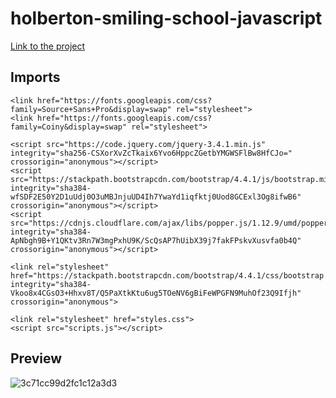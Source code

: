 # holberton-smiling-school-javascript
[Link to the project](https://intranet.hbtn.io/projects/628)

## Imports
<pre><code>&lt;link href="https://fonts.googleapis.com/css?family=Source+Sans+Pro&amp;display=swap" rel="stylesheet"&gt;
&lt;link href="https://fonts.googleapis.com/css?family=Coiny&amp;display=swap" rel="stylesheet"&gt;

&lt;script src="https://code.jquery.com/jquery-3.4.1.min.js" integrity="sha256-CSXorXvZcTkaix6Yvo6HppcZGetbYMGWSFlBw8HfCJo=" crossorigin="anonymous"&gt;&lt;/script&gt;
&lt;script src="https://stackpath.bootstrapcdn.com/bootstrap/4.4.1/js/bootstrap.min.js" integrity="sha384-wfSDF2E50Y2D1uUdj0O3uMBJnjuUD4Ih7YwaYd1iqfktj0Uod8GCExl3Og8ifwB6" crossorigin="anonymous"&gt;&lt;/script&gt;
&lt;script src="https://cdnjs.cloudflare.com/ajax/libs/popper.js/1.12.9/umd/popper.min.js" integrity="sha384-ApNbgh9B+Y1QKtv3Rn7W3mgPxhU9K/ScQsAP7hUibX39j7fakFPskvXusvfa0b4Q" crossorigin="anonymous"&gt;&lt;/script&gt;

&lt;link rel="stylesheet" href="https://stackpath.bootstrapcdn.com/bootstrap/4.4.1/css/bootstrap.min.css" integrity="sha384-Vkoo8x4CGsO3+Hhxv8T/Q5PaXtkKtu6ug5TOeNV6gBiFeWPGFN9MuhOf23Q9Ifjh" crossorigin="anonymous"&gt;

&lt;link rel="stylesheet" href="styles.css"&gt;
&lt;script src="scripts.js"&gt;&lt;/script&gt;
</code></pre>

## Preview
![3c71cc99d2fc1c12a3d3](https://user-images.githubusercontent.com/65993425/125893180-d10242bf-d1e5-4c70-a533-089fd2001e72.jpg)
